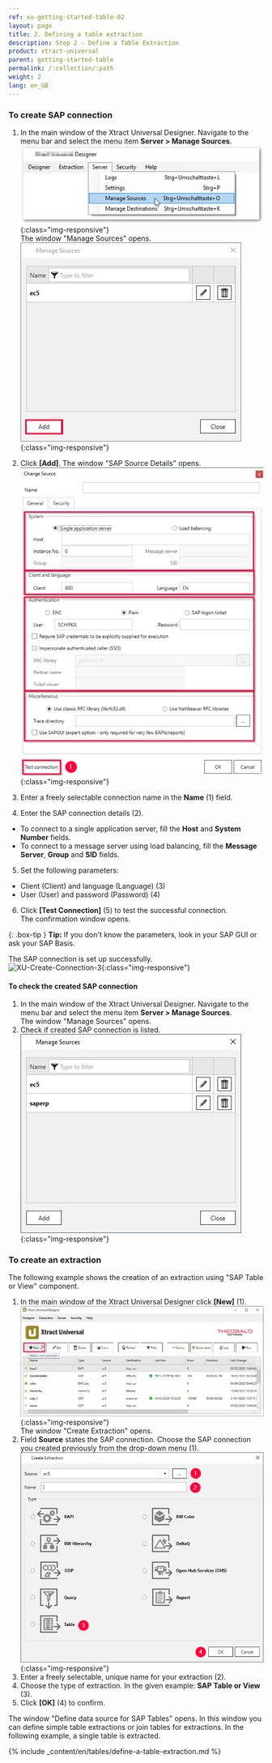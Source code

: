 ```yaml
---
ref: xu-getting-started-table-02
layout: page
title: 2. Defining a table extraction
description: Step 2 - Define a Table Extraction
product: xtract-universal
parent: getting-started-table
permalink: /:collection/:path
weight: 2
lang: en_GB
---
```


### To create SAP connection

1. In the main window of the Xtract Universal Designer. Navigate to the menu bar and select the menu item **Server > Manage Sources**.<br>
![XU-Create-Connection-1](/img/content/server_manage_sources.png){:class="img-responsive"}<br>
The window "Manage Sources" opens. <br>
![XU-Create-Connection-2](/img/content/xu_manage_source.png){:class="img-responsive"}

2. Click **[Add]**. The window "SAP Source Details" opens. <br>
![XU-Create-Connection-3-A](/img/content/xu/sap_source-details.png){:class="img-responsive"}<br>
3. Enter a freely selectable connection name in the **Name** (1) field. 
4. Enter the SAP connection details (2). 
- To connect to a single application server, fill the **Host** and **System Number** fields. <br>
- To connect to a message server using load balancing, fill the **Message Server**, **Group** and **SID** fields. <br>
5. Set the following parameters:
- Client (Client) and language (Language) (3)
- User (User) and password (Password) (4)<br>
6. Click **[Test Connection]** (5) to test the successful connection. <br>
The confirmation window opens. <br>

{: .box-tip }
**Tip:** If you don't know the parameters, look in your SAP GUI or ask your SAP Basis.

The SAP connection is set up successfully.<br>
![XU-Create-Connection-3](/img/content/xu_test_connection.png){:class="img-responsive"} <br>


#### To check the created SAP connection
1. In the main window of the Xtract Universal Designer. Navigate to the menu bar and select the menu item **Server > Manage Sources**.<br>
The window "Manage Sources" opens. <br>
2. Check if created SAP connection is listed.<br>
![XU-Create-Connection-4](/img/content/xu_manage_source_2.png){:class="img-responsive"}


### To create an extraction
The following example shows the creation of an extraction using "SAP Table or View" component.<br>
1. In the main window of the Xtract Universal Designer click **[New]** (1). <br>
![Create-New-Table-Extraction](/img/content/xu_extraction_anlegen.png){:class="img-responsive"}<br>
The window "Create Extraction" opens. <br>
2. Field **Source** states the SAP connection. Choose the SAP connection you created previously from the drop-down menu (1).<br>
![Table_or_View](/img/content/table/table_new_extraction.png){:class="img-responsive"}<br>
3. Enter a freely selectable, unique name for your extraction (2).
4. Choose the type of extraction. In the given example: **SAP Table or View** (3). <br>
5. Click **[OK]** (4) to confirm.

The window "Define data source for SAP Tables" opens. 
In this window you can define simple table extractions or join tables for extractions. In the following example, a single table is extracted. <br>

{% include _content/en/tables/define-a-table-extraction.md  %}

